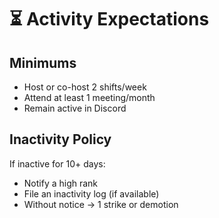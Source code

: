 # ⏳ Activity Expectations

## Minimums
- Host or co-host 2 shifts/week
- Attend at least 1 meeting/month
- Remain active in Discord

## Inactivity Policy
If inactive for 10+ days:
- Notify a high rank
- File an inactivity log (if available)
- Without notice → 1 strike or demotion
